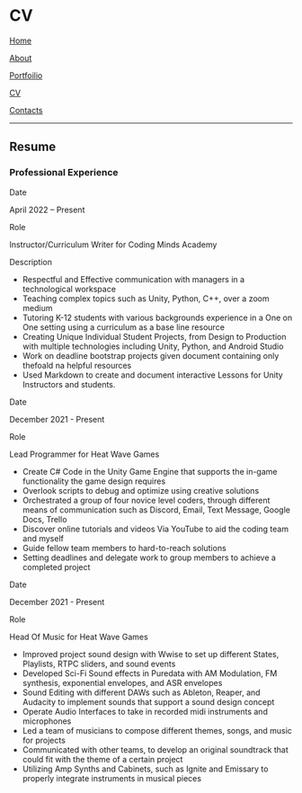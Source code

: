 # **CV** 

[Home](home.md)  

[About](About.md) 

[Portfoilio](Portfolio.md) 

[CV](CV.md) 

[Contacts](Contact.md) 


***

## Resume
### Professional Experience 



Date  

April 2022 – Present

Role   

Instructor/Curriculum Writer for Coding Minds Academy


Description

- Respectful and Effective communication with managers in a technological workspace 
- Teaching complex topics such as Unity, Python, C++, over a zoom medium 
- Tutoring K-12 students with various backgrounds experience in a One on One setting using a curriculum as a base line resource 
- Creating Unique Individual Student Projects, from Design to Production with multiple technologies including Unity, Python, and Android Studio 
-  Work on deadline bootstrap projects given  document containing only thefoald na helpful resources 
-  Used Markdown to create and document interactive Lessons for Unity Instructors and students.

Date 

December 2021 - Present 

Role

​Lead Programmer for Heat Wave Games

- Create C# Code in the Unity Game Engine that supports the in-game functionality the game design requires 
- Overlook scripts to debug and optimize using creative solutions
- Orchestrated a group of four novice level coders, through different means of communication such as Discord, Email, Text Message, Google Docs, Trello 
- Discover online tutorials and videos Via YouTube to aid the coding team and myself
- Guide fellow team members to hard-to-reach solutions
- Setting deadlines and delegate work to group members to achieve a completed project  

Date

​December 2021 - Present 

Role 

Head Of Music for Heat Wave Games

- Improved project sound design with Wwise to set up different States, Playlists, RTPC sliders, and sound events 
- Developed Sci-Fi Sound effects in Puredata with AM Modulation, FM synthesis, exponential envelopes, and ASR envelopes 
- Sound Editing with different DAWs such as Ableton, Reaper, and Audacity to implement sounds that support a sound design concept 
- Operate Audio Interfaces to take in recorded midi instruments and microphones 
- Led a team of musicians to compose different themes, songs, and music for projects 
- Communicated with other teams, to develop an original soundtrack that could fit with the theme of a certain project 
- Utilizing Amp Synths and Cabinets, such as Ignite and Emissary to properly integrate instruments in musical pieces











​









